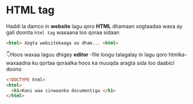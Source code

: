 # HTML tag
Haddi la damco in **website** lagu qoro **HTML** dhamaan xogtaadaa waxa ay gali doonta ``html tag`` waxaana loo qoraa sidaan
```html
<html> Xogta websitekaaga oo dham... <html>
```
👇Hoos waxaa laguu dhigey **editor** -file loogu talagalay in lagu qoro htmlka- waxaadna ku qortaa qoraalka hoos ka muuqda aragta sida loo daabici doono
```html
<!DOCTYPE html>
<html>
  <h1>Kani waa cinwaanka documentiga </h1>
</html>